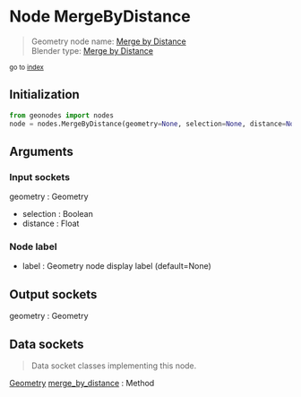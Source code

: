 
# Node MergeByDistance

> Geometry node name: [Merge by Distance](https://docs.blender.org/manual/en/latest/modeling/geometry_nodes/material/merge_by_distance.html)<br>
  Blender type: [Merge by Distance](https://docs.blender.org/api/current/bpy.types.GeometryNodeMergeByDistance.html)
  
<sub>go to [index](/docs/index.md)</sub>

## Initialization

```python
from geonodes import nodes
node = nodes.MergeByDistance(geometry=None, selection=None, distance=None, label=None)
```



## Arguments


### Input sockets

geometry : Geometry
- selection : Boolean
- distance : Float

### Node label

- label : Geometry node display label (default=None)

## Output sockets

geometry : Geometry

## Data sockets

> Data socket classes implementing this node.
  
[Geometry](/docs/sockets/Geometry.md) [merge_by_distance](/docs/sockets/Geometry.md#merge_by_distance) : Method

